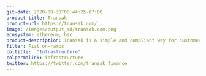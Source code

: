 ```yaml
---
git-date: 2020-08-30T08:44:25-07:00
product-title: Transak
product-url: https://transak.com/
image: /images/output_md/transak.com.png
ecosystem: ethereum, bsc
product-description: Transak is a simple and compliant way for customers to buy and sell crypto assets with a bank transfer.
filter: Fiat on-ramps
coltitle:  "Infrastructure"
colpermalink: infrastructure
twitter: https://twitter.com/transak_finance
---
```

